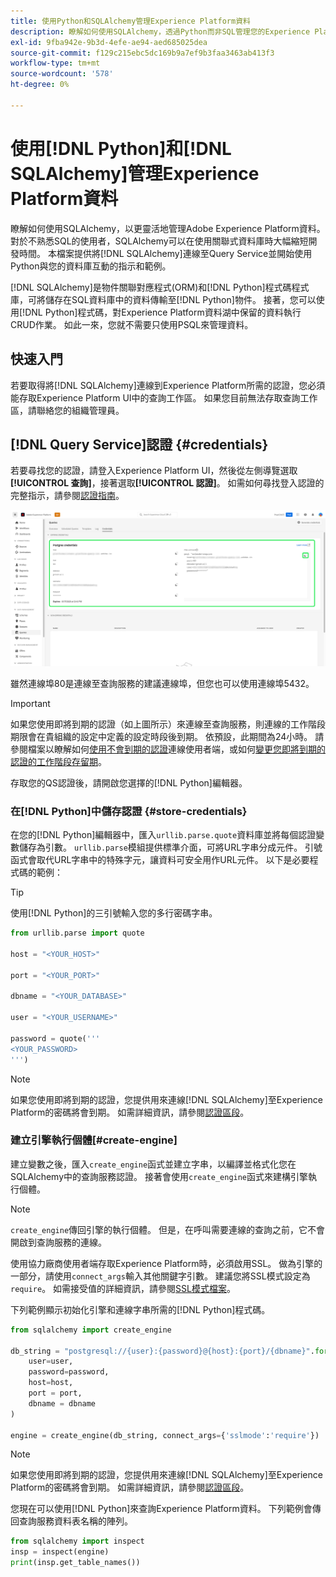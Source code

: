 ```yaml
---
title: 使用Python和SQLAlchemy管理Experience Platform資料
description: 瞭解如何使用SQLAlchemy，透過Python而非SQL管理您的Experience Platform資料。
exl-id: 9fba942e-9b3d-4efe-ae94-aed685025dea
source-git-commit: f129c215ebc5dc169b9a7ef9b3faa3463ab413f3
workflow-type: tm+mt
source-wordcount: '578'
ht-degree: 0%

---
```


# 使用[!DNL Python]和[!DNL SQLAlchemy]管理Experience Platform資料

瞭解如何使用SQLAlchemy，以更靈活地管理Adobe Experience Platform資料。 對於不熟悉SQL的使用者，SQLAlchemy可以在使用關聯式資料庫時大幅縮短開發時間。 本檔案提供將[!DNL SQLAlchemy]連線至Query Service並開始使用Python與您的資料庫互動的指示和範例。

[!DNL SQLAlchemy]是物件關聯對應程式(ORM)和[!DNL Python]程式碼程式庫，可將儲存在SQL資料庫中的資料傳輸至[!DNL Python]物件。 接著，您可以使用[!DNL Python]程式碼，對Experience Platform資料湖中保留的資料執行CRUD作業。 如此一來，您就不需要只使用PSQL來管理資料。

## 快速入門

若要取得將[!DNL SQLAlchemy]連線到Experience Platform所需的認證，您必須能存取Experience Platform UI中的查詢工作區。 如果您目前無法存取查詢工作區，請聯絡您的組織管理員。

## [!DNL Query Service]認證 {#credentials}

若要尋找您的認證，請登入Experience Platform UI，然後從左側導覽選取&#x200B;**[!UICONTROL 查詢]**，接著選取&#x200B;**[!UICONTROL 認證]**。 如需如何尋找登入認證的完整指示，請參閱[認證指南](../ui/credentials.md)。

![已醒目提示[認證]索引標籤的[查詢服務]認證即將到期。](../images/use-cases/credentials.png)

雖然連線埠80是連線至查詢服務的建議連線埠，但您也可以使用連線埠5432。

>[!IMPORTANT]
>
>如果您使用即將到期的認證（如上圖所示）來連線至查詢服務，則連線的工作階段期限會在貴組織的設定中定義的設定時段後到期。 依預設，此期間為24小時。 請參閱檔案以瞭解如何[使用不會到期的認證](../ui/credentials.md#non-expiring-credentials)連線使用者端，或如何[變更您即將到期的認證的工作階段存留期](../ui/credentials.md#expiring-credentials)。

存取您的QS認證後，請開啟您選擇的[!DNL Python]編輯器。

### 在[!DNL Python]中儲存認證 {#store-credentials}

在您的[!DNL Python]編輯器中，匯入`urllib.parse.quote`資料庫並將每個認證變數儲存為引數。 `urllib.parse`模組提供標準介面，可將URL字串分成元件。 引號函式會取代URL字串中的特殊字元，讓資料可安全用作URL元件。 以下是必要程式碼的範例：

>[!TIP]
>
>使用[!DNL Python]的三引號輸入您的多行密碼字串。

```python
from urllib.parse import quote

host = "<YOUR_HOST>"

port = "<YOUR_PORT>"

dbname = "<YOUR_DATABASE>"

user = "<YOUR_USERNAME>"

password = quote('''
<YOUR_PASSWORD>
''')
```

>[!NOTE]
>
>如果您使用即將到期的認證，您提供用來連線[!DNL SQLAlchemy]至Experience Platform的密碼將會到期。 如需詳細資訊，請參閱[認證區段](#credentials)。

### 建立引擎執行個體[#create-engine]

建立變數之後，匯入`create_engine`函式並建立字串，以編譯並格式化您在SQLAlchemy中的查詢服務認證。 接著會使用`create_engine`函式來建構引擎執行個體。

>[!NOTE]
>
>`create_engine`傳回引擎的執行個體。 但是，在呼叫需要連線的查詢之前，它不會開啟到查詢服務的連線。

使用協力廠商使用者端存取Experience Platform時，必須啟用SSL。 做為引擎的一部分，請使用`connect_args`輸入其他關鍵字引數。 建議您將SSL模式設定為`require`。 如需接受值的詳細資訊，請參閱[SSL模式檔案](../clients/ssl-modes.md)。

下列範例顯示初始化引擎和連線字串所需的[!DNL Python]程式碼。

```python
from sqlalchemy import create_engine

db_string = "postgresql://{user}:{password}@{host}:{port}/{dbname}".format(
    user=user,
    password=password,
    host=host,
    port = port,
    dbname = dbname
)

engine = create_engine(db_string, connect_args={'sslmode':'require'})
```

>[!NOTE]
>
>如果您使用即將到期的認證，您提供用來連線[!DNL SQLAlchemy]至Experience Platform的密碼將會到期。 如需詳細資訊，請參閱[認證區段](#credentials)。

您現在可以使用[!DNL Python]來查詢Experience Platform資料。 下列範例會傳回查詢服務資料表名稱的陣列。

```python
from sqlalchemy import inspect
insp = inspect(engine)
print(insp.get_table_names())
```
